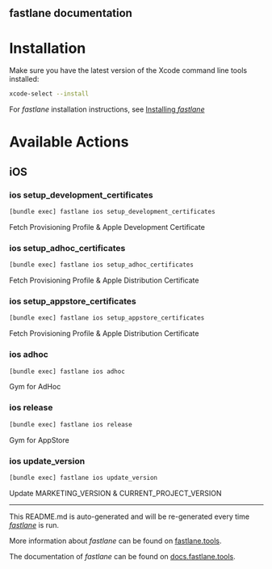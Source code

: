 fastlane documentation
----

# Installation

Make sure you have the latest version of the Xcode command line tools installed:

```sh
xcode-select --install
```

For _fastlane_ installation instructions, see [Installing _fastlane_](https://docs.fastlane.tools/#installing-fastlane)

# Available Actions

## iOS

### ios setup_development_certificates

```sh
[bundle exec] fastlane ios setup_development_certificates
```

Fetch Provisioning Profile & Apple Development Certificate

### ios setup_adhoc_certificates

```sh
[bundle exec] fastlane ios setup_adhoc_certificates
```

Fetch Provisioning Profile & Apple Distribution Certificate

### ios setup_appstore_certificates

```sh
[bundle exec] fastlane ios setup_appstore_certificates
```

Fetch Provisioning Profile & Apple Distribution Certificate

### ios adhoc

```sh
[bundle exec] fastlane ios adhoc
```

Gym for AdHoc

### ios release

```sh
[bundle exec] fastlane ios release
```

Gym for AppStore

### ios update_version

```sh
[bundle exec] fastlane ios update_version
```

Update MARKETING_VERSION & CURRENT_PROJECT_VERSION

----

This README.md is auto-generated and will be re-generated every time [_fastlane_](https://fastlane.tools) is run.

More information about _fastlane_ can be found on [fastlane.tools](https://fastlane.tools).

The documentation of _fastlane_ can be found on [docs.fastlane.tools](https://docs.fastlane.tools).
